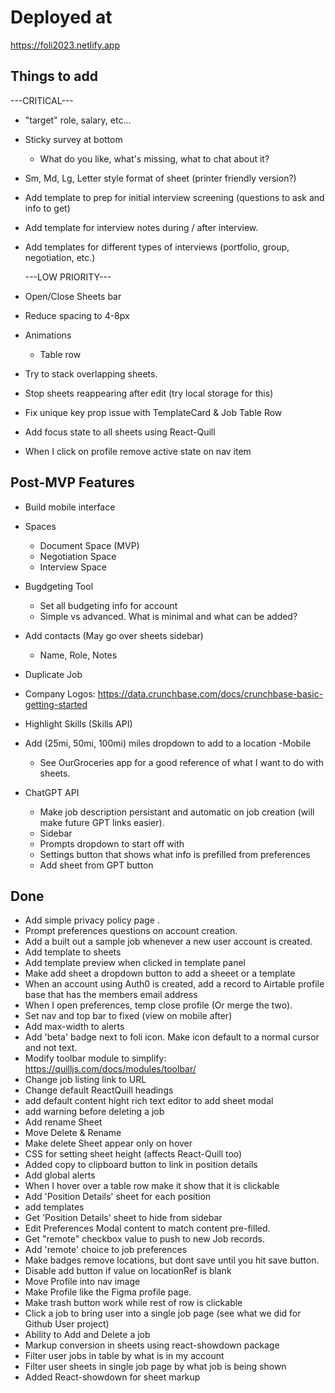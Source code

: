 # Deployed at

https://foli2023.netlify.app

## Things to add

---CRITICAL---

- "target" role, salary, etc...
- Sticky survey at bottom
  - What do you like, what's missing, what to chat about it?
- Sm, Md, Lg, Letter style format of sheet (printer friendly version?)
- Add template to prep for initial interview screening (questions to ask and info to get)
- Add template for interview notes during / after interview.
- Add templates for different types of interviews (portfolio, group, negotiation, etc.)

  ---LOW PRIORITY---

- Open/Close Sheets bar
- Reduce spacing to 4-8px
- Animations
  - Table row
- Try to stack overlapping sheets.
- Stop sheets reappearing after edit (try local storage for this)
- Fix unique key prop issue with TemplateCard & Job Table Row
- Add focus state to all sheets using React-Quill
- When I click on profile remove active state on nav item

## Post-MVP Features

- Build mobile interface

- Spaces
  - Document Space (MVP)
  - Negotiation Space
  - Interview Space
- Bugdgeting Tool
  - Set all budgeting info for account
  - Simple vs advanced. What is minimal and what can be added?
- Add contacts (May go over sheets sidebar)
  - Name, Role, Notes
- Duplicate Job
- Company Logos: https://data.crunchbase.com/docs/crunchbase-basic-getting-started
- Highlight Skills (Skills API)
- Add (25mi, 50mi, 100mi) miles dropdown to add to a location
  -Mobile
  - See OurGroceries app for a good reference of what I want to do with sheets.
- ChatGPT API
  - Make job description persistant and automatic on job creation (will make future GPT links easier).
  - Sidebar
  - Prompts dropdown to start off with
  - Settings button that shows what info is prefilled from preferences
  - Add sheet from GPT button

## Done

- Add simple privacy policy page .
- Prompt preferences questions on account creation.
- Add a built out a sample job whenever a new user account is created.
- Add template to sheets
- Add template preview when clicked in template panel
- Make add sheet a dropdown button to add a sheeet or a template
- When an account using Auth0 is created, add a record to Airtable profile base that has the members email address
- When I open preferences, temp close profile (Or merge the two).
- Set nav and top bar to fixed (view on mobile after)
- Add max-width to alerts
- Add 'beta' badge next to foli icon. Make icon default to a normal cursor and not text.
- Modify toolbar module to simplify: https://quilljs.com/docs/modules/toolbar/
- Change job listing link to URL
- Change default ReactQuill headings
- add default content hight rich text editor to add sheet modal
- add warning before deleting a job
- Add rename Sheet
- Move Delete & Rename
- Make delete Sheet appear only on hover
- CSS for setting sheet height (affects React-Quill too)
- Added copy to clipboard button to link in position details
- Add global alerts
- When I hover over a table row make it show that it is clickable
- Add 'Position Details' sheet for each position
- add templates
- Get 'Position Details' sheet to hide from sidebar
- Edit Preferences Modal content to match content pre-filled.
- Get "remote" checkbox value to push to new Job records.
- Add 'remote' choice to job preferences
- Make badges remove locations, but dont save until you hit save button.
- Disable add button if value on locationRef is blank
- Move Profile into nav image
- Make Profile like the Figma profile page.
- Make trash button work while rest of row is clickable
- Click a job to bring user into a single job page (see what we did for Github User project)
- Ability to Add and Delete a job
- Markup conversion in sheets using react-showdown package
- Filter user jobs in table by what is in my account
- Filter user sheets in single job page by what job is being shown
- Added React-showdown for sheet markup
